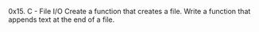 0x15. C - File I/O
Create a function that creates a file.
Write a function that appends text at the end of a file.
